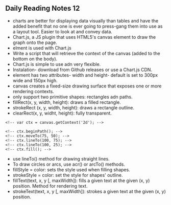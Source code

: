 ## Daily Reading Notes 12

- charts are better for displaying data visually than tables and have the added benefit that no one is ever going to 
press-gang them into use as a layout tool. Easier to look at and convey data.
- Chart.js, a JS plugin that uses HTML5's canvas element to draw the graph onto the page. 
- <canvas> elment is used with Chart.js
- Write a script that will retrieve the context of the canvas (added to the bottom on the body).
- Chart.js is simple to use adn very flexible. 
- Instalation- download from Github releases or use a Chart.js CDN. 
- <canvas> element has two attributes- width and height- default is set to 300px wide and 150px high.
- canvas creates a fixed-size drawing surface that exposes one or more rendering contexts. 
- only support two primitive shapes: rectangles adn paths.
- fillRect(x, y, width, height): draws a filled rectangle.
- strokeRect (x, y, width, height): draws a rectangle outline. 
- clearRect(x, y, widht, height): fully transparent. 
<!-- - function draw() { -->
  <!-- var canvas = document.getElementById('canvas'); -->
  <!-- if (canvas.getContext) { -->
    <!-- var ctx = canvas.getContext('2d'); -->

    <!-- ctx.beginPath(); -->
    <!-- ctx.moveTo(75, 50); -->
    <!-- ctx.lineTo(100, 75); -->
    <!-- ctx.lineTo(100, 25); -->
    <!-- ctx.fill(); -->
  <!-- } -->
<!-- - } -->
- use lineTo() method for drawing straight lines. 
- To draw circles or arcs, use acr() or arcTo() methods.
- fillStyle = color: sets the style used when filling shapes.
- strokeStyle = color: set the style for shapes' outline. 
- fillText(text, x, y [, maxWidth]): fills a given text at the given (x, y) position. Method for rendering text. 
- strokeText(text, x, y [, maxWidth]): strokes a given text at the given (x, y) position.
